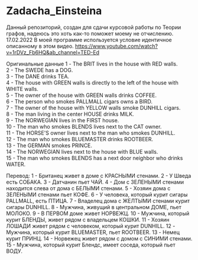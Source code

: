 # Zadacha_Einsteina
Данный репозиторий, создан для сдачи курсовой работы по Теории графов, надеюсь это хоть как-то поможет моему не отчислению. 17.02.2022
В моей программе используется условие идентичное описанному в этом видео. https://www.youtube.com/watch?v=1rDVz_Fb6HQ&ab_channel=TED-Ed

Оригинальные данные
1 - The BRIT lives in the house with RED walls.                                    
2 - The SWEDE has a DOG.                                                               
3 - The DANE drinks TEA.                                                               
4 - The house with GREEN walls is directly to the left of the house with WHITE walls.   
5 - The owner of the house with GREEN walls drinks COFFEE.                              
6 - The person who smokes PALLMALL cigars owns a BIRD.                                 
7 - The owner of the house with YELLOW walls smoke DUNHILL cigars.                     
8 - The man living in the center HOUSE drinks MILK.                                     
9 - The NORWEGIAN lives in the FIRST house.                                             
10 - The man who smokes BLENDS lives next to the CAT owner.                              
11 - The HORSE'S owner lives next to the man who smokes DUNHILL.                         
12 - The man who smokes BLUEMASTER drinks ROOTBEER.                                     
13 - The GERMAN smokes PRINCE.                                                          
14 - The NORWEGIAN lives next to the house with BLUE walls.                              
15 - The man who smokes BLENDS has a next door neighbor who drinks WATER.             

Перевод: 
1 - Британец живет в доме с КРАСНЫМИ стенами. 
2 - У Шведа есть СОБАКА.
3 - Датчанин пьет ЧАЙ.
4 - Дом с ЗЕЛЕНЫМИ стенами находится слева от дома с БЕЛЫМИ стенами.
5 - Хозяин дома с ЗЕЛЕНЫМИ стенами пьет КОФЕ.
6 - У человека, который курит сигары PALLMALL, есть ПТИЦА. 
7 - Владелец дома с ЖЕЛТЫМИ стенами курит сигары DUNHILL. 
8 - Мужчина, живущий в центральном ДОМЕ, пьет МОЛОКО.
9 - В ПЕРВОМ доме живет НОРВЕЖЦ.
10 - Мужчина, который курит БЛЕНДЫ, живет рядом с владельцем КОШКИ.
11 - Хозяин ЛОШАДИ живет рядом с человеком, который курит DUNHILL.
12 - Мужчина, который курит BLUEMASTER, пьет ROOTBEER. 
13 - Немец курит ПРИНЦ. 
14 - Норвежец живет рядом с домом с СИНИМИ стенами.
15 - Мужчина, который курит Блендс, имеет соседа, который пьет ВОДУ.
